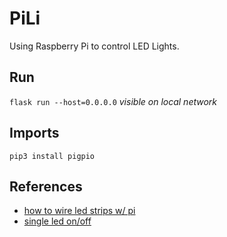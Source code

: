 # PiLi
Using Raspberry Pi to control LED Lights.    

## Run
`flask run --host=0.0.0.0` _visible on local network_

## Imports
`pip3 install pigpio`

## References
 - [how to wire led strips w/ pi](http://dordnung.de/raspberrypi-ledstrip/)
 - [single led on/off](https://thepihut.com/blogs/raspberry-pi-tutorials/27968772-turning-on-an-led-with-your-raspberry-pis-gpio-pins)
